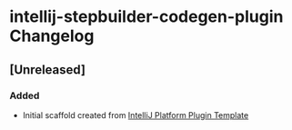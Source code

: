 <!-- Keep a Changelog guide -> https://keepachangelog.com -->

# intellij-stepbuilder-codegen-plugin Changelog

## [Unreleased]
### Added
- Initial scaffold created from [IntelliJ Platform Plugin Template](https://github.com/JetBrains/intellij-platform-plugin-template)
